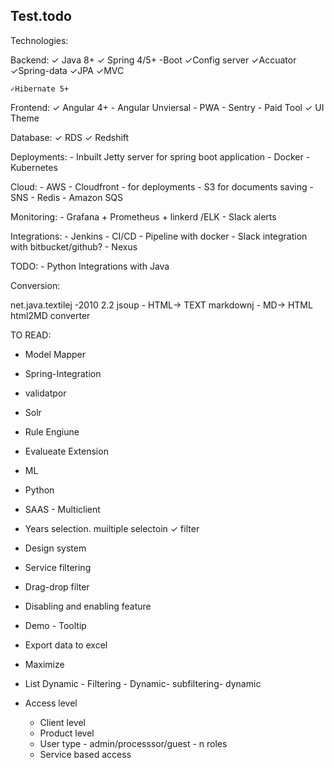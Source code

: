 Test.todo
-------

Technologies:

Backend:
	✓ Java 8+
	✓ Spring 4/5+
		-Boot
		✓Config server
		✓Accuator
		✓Spring-data
		✓JPA
		✓MVC
		
	✓Hibernate 5+ 

Frontend:
	✓ Angular 4+
	- Angular Unviersal
	- PWA
	- Sentry - Paid Tool
	✓ UI Theme
	
Database:
	✓ RDS
	✓ Redshift
	
Deployments:
	- Inbuilt Jetty server for spring boot application
	- Docker
	- Kubernetes
	
Cloud:
	- AWS
		- Cloudfront - for deployments
		- S3 for documents saving
		- SNS
		- Redis
		- Amazon SQS
			
Monitoring:
	- Grafana + Prometheus + linkerd /ELK
	- Slack alerts

Integrations:
	- Jenkins
		- CI/CD 
		- Pipeline with docker
	- Slack integration with bitbucket/github?
	- Nexus
	
	
TODO:
	- Python Integrations with Java
	
	
Conversion:

net.java.textilej  -2010 2.2 
jsoup -  HTML-> TEXT
markdownj - MD-> HTML
html2MD converter


TO READ:
 - Model Mapper
 - Spring-Integration
 - validatpor
 - Solr
 - Rule Engiune
 - Evalueate Extension  
 - ML
 - Python
 - SAAS - Multiclient
 
 
 - Years selection. muiltiple selectoin
 ✓ filter
 - Design system
 - Service filtering
 - Drag-drop filter
 - Disabling and enabling feature
 - Demo - Tooltip
 - Export data to excel
 - Maximize
 - List Dynamic - Filtering - Dynamic- subfiltering- dynamic
 
 - Access level
 	- Client level
	- Product level
	- User type - admin/processsor/guest - n roles
 	- Service based access

 
 

	
